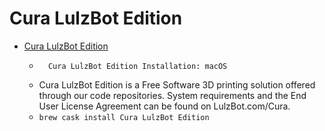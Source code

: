 # Cura LulzBot Edition
- [Cura LulzBot Edition](https://www.lulzbot.com/learn/tutorials/cura-lulzbot-edition-installation-osx)
  -       Cura LulzBot Edition Installation: macOS
  - Cura LulzBot Edition is a Free Software 3D printing solution offered through our code repositories.     System requirements and the End User License Agreement can be found on LulzBot.com/Cura.
  - `brew cask install Cura LulzBot Edition`
